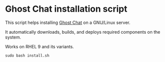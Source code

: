 # Ghost Chat installation script

This script helps installing [Ghost Chat](https://github.com/hu-ximing/Ghost-Chat-overview) on a GNU/Linux server.

It automatically downloads, builds, and deploys required components on the system.

Works on RHEL 9 and its variants.

```shell
sudo bash install.sh
```
